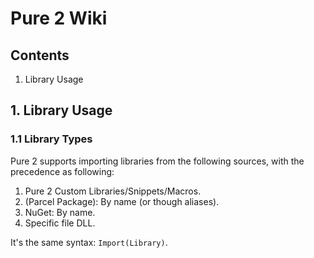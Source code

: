 # Pure 2 Wiki

## Contents

1. Library Usage

## 1. Library Usage

### 1.1 Library Types

Pure 2 supports importing libraries from the following sources, with the precedence as following:

1. Pure 2 Custom Libraries/Snippets/Macros.
2. (Parcel Package): By name (or though aliases).
3. NuGet: By name.
4. Specific file DLL.

It's the same syntax: `Import(Library)`.